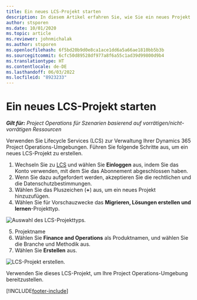 ```yaml
---
title: Ein neues LCS-Projekt starten
description: In diesem Artikel erfahren Sie, wie Sie ein neues Projekt in LCS für Ihre Project Operations Umgebung erstellen.
author: stsporen
ms.date: 10/01/2020
ms.topic: article
ms.reviewer: johnmichalak
ms.author: stsporen
ms.openlocfilehash: 6f5bd20b9d0e8ca1ace1dd6a5a66ae1810bb5b3b
ms.sourcegitcommit: 6cfc50d89528df977a8f6a55c1ad39d99800d9b4
ms.translationtype: HT
ms.contentlocale: de-DE
ms.lasthandoff: 06/03/2022
ms.locfileid: "8923233"
---
```

# <a name="start-a-new-lcs-project"></a>Ein neues LCS-Projekt starten

_**Gilt für:** Project Operations für Szenarien basierend auf vorrätigen/nicht-vorrätigen Ressourcen_

Verwenden Sie Lifecycle Services (LCS) zur Verwaltung Ihrer Dynamics 365 Project Operations-Umgebungen. Führen Sie folgende Schritte aus, um ein neues LCS-Projekt zu erstellen.

1. Wechseln Sie zu [LCS](https://lcs.dynamics.com/Logon/Index) und wählen Sie **Einloggen** aus, indem Sie das Konto verwenden, mit dem Sie das Abonnement abgeschlossen haben.
2. Wenn Sie dazu aufgefordert werden, akzeptieren Sie die rechtlichen und die Datenschutzbestimmungen.
3. Wählen Sie das Pluszeichen (**+**) aus, um ein neues Projekt hinzuzufügen.
4. Wählen Sie für Vorschauzwecke das **Migrieren, Lösungen erstellen und lernen**-Projekttyp.

  ![Auswahl des LCS-Projekttyps.](./media/create-lcs-1.png)

5. Projektname 
6. Wählen Sie **Finance and Operations** als Produktnamen, und wählen Sie die Branche und Methodik aus. 
7. Wählen Sie **Erstellen** aus.

![LCS-Projekt erstellen.](./media/create-lcs-2.png)

Verwenden Sie dieses LCS-Projekt, um Ihre Project Operations-Umgebung bereitzustellen.



[!INCLUDE[footer-include](../includes/footer-banner.md)]